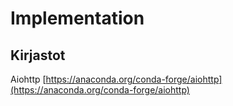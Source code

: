 # Implementation

## Kirjastot

Aiohttp [https://anaconda.org/conda-forge/aiohttp](https://anaconda.org/conda-forge/aiohttp)